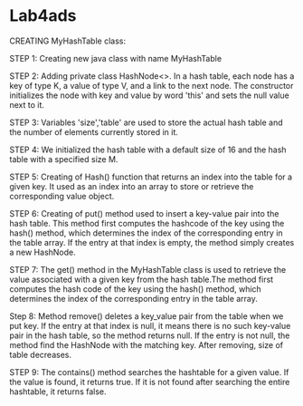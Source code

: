 # Lab4ads
CREATING MyHashTable class:

   STEP 1: Creating new java class with name MyHashTable
   
   STEP 2: Adding private class HashNode<>. In a hash table, each node has a key of type K, a value of type V, and a link to the next node.
   The constructor initializes the node with key and value by word 'this' and sets the null value next to it.
   
   STEP 3: Variables 'size','table' are used to store the actual hash table and the number of elements currently stored in it.
   
   STEP 4: We initialized the hash table with a default size of 16 and the hash table with a specified size M.
   
   STEP 5: Creating of Hash() function that returns an index into the table for a given key. It  used as an index into an array to store or retrieve the corresponding value object.
   
   STEP 6: Creating of put() method used to insert a key-value pair into the hash table. This method first computes the hashcode of the key using the hash() method, which determines the index of the corresponding entry in the table array. If the entry at that index is empty, the method simply creates a new HashNode.
   
   STEP 7: The get() method in the MyHashTable class is used to retrieve the value associated with a given key from the hash table.The method first computes the hash code of the key using the hash() method, which determines the index of the corresponding entry in the table array.
   
   Step 8: Method remove() deletes a key_value pair from the table when we put key. If the entry at that index is null, it means there is no such key-value pair in the hash table, so the method returns null. If the entry is not null, the method find the HashNode with the matching key. After removing, size of table decreases.
   
   STEP 9: The contains() method searches the hashtable for a given value. If the value is found, it returns true. If it is not found after searching the entire hashtable, it returns false.
   
